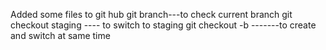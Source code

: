 Added some files to git hub
git branch---to check current branch
git checkout staging ---- to switch to staging
git checkout -b -------to create and switch at same time